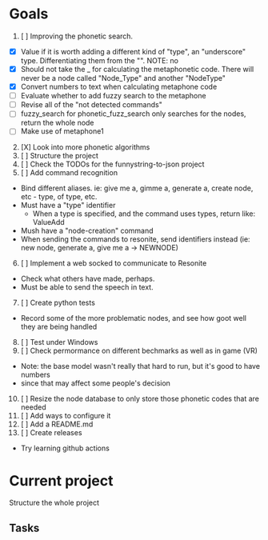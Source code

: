 # Goals
1. [ ] Improving the phonetic search.
  - [X] Value if it is worth adding a different kind of "type", an "underscore" type. Differentiating them from the "<type>".
  NOTE: no
  - [X] Should not take the _ for calculating the metaphonetic code. There will never be a node called "Node_Type" and another "NodeType"
  - [X] Convert numbers to text when calculating metaphone code
  - [ ] Evaluate whether to add fuzzy search to the metaphone
  - [ ] Revise all of the "not detected commands"
  - [ ] fuzzy_search for phonetic_fuzz_search only searches for the nodes, return the whole node
  - [ ] Make use of metaphone1
2. [X] Look into more phonetic algorithms
3. [ ] Structure the project
4. [ ] Check the TODOs for the funnystring-to-json project
5. [ ] Add command recognition
  - Bind different aliases. ie: give me a, gimme a, generate a, create node, etc - type, of type, etc.
  - Must have a "type" identifier
    - When a type is specified, and the command uses types, return like: ValueAdd<float>
  - Mush have a "node-creation" command
  - When sending the commands to resonite, send identifiers instead (ie: new node, generate a, give me a -> NEWNODE)
6. [ ] Implement a web socked to communicate to Resonite
  - Check what others have made, perhaps.
  - Must be able to send the speech in text.
7. [ ] Create python tests
  - Record some of the more problematic nodes, and see how goot well they are being handled
8. [ ] Test under Windows
9. [ ] Check permormance on different bechmarks as well as in game (VR)
  - Note: the base model wasn't really that hard to run, but it's good to have numbers
  - since that may affect some people's decision
10. [ ] Resize the node database to only store those phonetic codes that are needed
11. [ ] Add ways to configure it
12. [ ] Add a README.md
13. [ ] Create releases
  - Try learning github actions



# Current project
Structure the whole project

## Tasks
